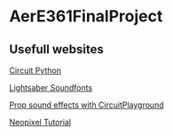 # AerE361FinalProject

## Usefull websites
[Circuit Python](https://learn.adafruit.com/welcome-to-circuitpython)

[Lightsaber Soundfonts](https://sabersourcing.com/list-of-free-lightsaber-sound-fonts/)

[Prop sound effects with CircuitPlayground](https://learn.adafruit.com/sword-and-wand-prop-effects-with-circuit-playground/overview)

[Neopixel Tutorial](https://learn.adafruit.com/adafruit-circuit-playground-express/circuitpython-neopixel)


